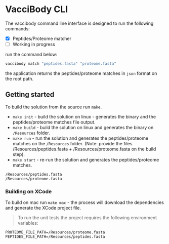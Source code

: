 # VacciBody CLI

The vaccibody command line interface is designed to run the following commands:
- [x] Peptides/Proteome matcher
- [ ] Working in progress

run the command below:
```sh
vaccibody match "peptides.fasta" "proteome.fasta"
```

the application returns the peptides/proteome matches in `json` format on the root path.

## Getting started

To build the solution from the source run `make`.
- `make init` - build the solution on linux - generates the binary and the peptides/proteome matches file output.
- `make build` - build the solution on linux and generates the binary on `/Resources` folder.
- `make run` - run the solution and generates the peptides/proteome matches on the `/Resources` folder. (Note: provide the files /Resources/peptides.fasta + /Resources/proteome.fasta on the build step).
- `make start` - re-run the solution and generates the peptides/proteome matches.
```
/Resources/peptides.fasta
/Resources/proteome.fasta
```

### Building on XCode
To build on mac run `make mac` - the process will download the dependencies and generate the XCode project file.

> To run the unit tests the project requires the following environment variables:

```
PROTEOME_FILE_PATH=/Resources/proteome.fasta
PEPTIDES_FILE_PATH=/Resources/peptides.fasta
```
